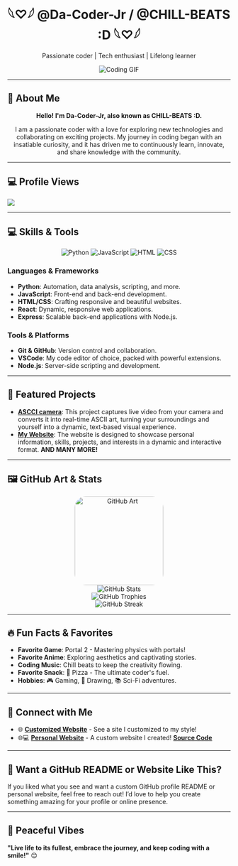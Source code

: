 <div align="center">
  <h1><strong>𓆩♡𓆪   @Da-Coder-Jr / @CHILL-BEATS :D   𓆩♡𓆪 </strong></h1>
  <p>Passionate coder | Tech enthusiast | Lifelong learner</p>
  <img src="https://media.giphy.com/media/ylG1RO6n12kSnydyPG/giphy.gif" alt="Coding GIF" />
</div>

---

## 👋 About Me

<div align="center">
  <p><strong>Hello! I'm Da-Coder-Jr, also known as CHILL-BEATS :D.</strong></p>
  <p>I am a passionate coder with a love for exploring new technologies and collaborating on exciting projects. My journey in coding began with an insatiable curiosity, and it has driven me to continuously learn, innovate, and share knowledge with the community.</p>
</div>

---

## 💻 Profile Views

[![](https://api.ghprofile.me/view?username=Da-Coder-Jr)](https://ghprofile.me/view?username=Da-Coder-Jr)

---

## 💻 Skills & Tools

<div align="center">
  <img src="https://img.shields.io/badge/Python-3776AB?style=for-the-badge&logo=python&logoColor=white" alt="Python" />
  <img src="https://img.shields.io/badge/JavaScript-F7DF1E?style=for-the-badge&logo=javascript&logoColor=black" alt="JavaScript" />
  <img src="https://img.shields.io/badge/HTML-E34F26?style=for-the-badge&logo=html5&logoColor=white" alt="HTML" />
  <img src="https://img.shields.io/badge/CSS-1572B6?style=for-the-badge&logo=css3&logoColor=white" alt="CSS" />
</div>

### Languages & Frameworks
- **Python**: Automation, data analysis, scripting, and more.
- **JavaScript**: Front-end and back-end development.
- **HTML/CSS**: Crafting responsive and beautiful websites.
- **React**: Dynamic, responsive web applications.
- **Express**: Scalable back-end applications with Node.js.

### Tools & Platforms
- **Git & GitHub**: Version control and collaboration.
- **VSCode**: My code editor of choice, packed with powerful extensions.
- **Node.js**: Server-side scripting and development.

---

## 🎨 Featured Projects

- **[ASCCI camera](https://github.com/Da-Coder-Jr/ASCCI-CAMERA)**: This project captures live video from your camera and converts it into real-time ASCII art, turning your surroundings and yourself into a dynamic, text-based visual experience.
- **[My Website](https://da-coder-jr.github.io/about-me-website-source-code/)**: The website is designed to showcase personal information, skills, projects, and interests in a dynamic and interactive format.
**AND MANY MORE!**
---

## 🖼️ GitHub Art & Stats

<div align="center">
  <img src="https://octodex.github.com/images/daftpunktocat-guy.gif" alt="GitHub Art" width="200" height="200" style="border-radius: 25px;"/>
</div>

<div align="center">
  <img src="https://github-readme-stats.vercel.app/api?username=Da-Coder-Jr&show_icons=true&theme=radical" alt="GitHub Stats" />
</div>

<div align="center">
  <img src="https://github-profile-trophy.vercel.app/?username=Da-Coder-Jr&theme=radical" alt="GitHub Trophies" />
</div>

<div align="center">
  <img src="https://github-readme-streak-stats.herokuapp.com/?user=Da-Coder-Jr&theme=radical" alt="GitHub Streak" />
</div>

---

## 🔥 Fun Facts & Favorites

- **Favorite Game**: Portal 2 - Mastering physics with portals!
- **Favorite Anime**: Exploring aesthetics and captivating stories.
- **Coding Music**: Chill beats to keep the creativity flowing.
- **Favorite Snack**: 🍕 Pizza - The ultimate coder's fuel.
- **Hobbies**: 🎮 Gaming, 🎨 Drawing, 📚 Sci-Fi adventures.

---

## 📣 Connect with Me

- 🌐 **[Customized Website](https://e-z.bio/caged)** - See a site I customized to my style!
- 🌐💻 **[Personal Website](https://da-coder-jr.github.io/about-me-website-source-code/)** - A custom website I created! **[Source Code](https://github.com/Da-Coder-Jr/about-me-website-source-code)**

---

## 🚀 Want a GitHub README or Website Like This?

If you liked what you see and want a custom GitHub profile README or personal website, feel free to reach out! I’d love to help you create something amazing for your profile or online presence.

---

## 🌈 Peaceful Vibes
**"Live life to its fullest, embrace the journey, and keep coding with a smile!"** 😊
